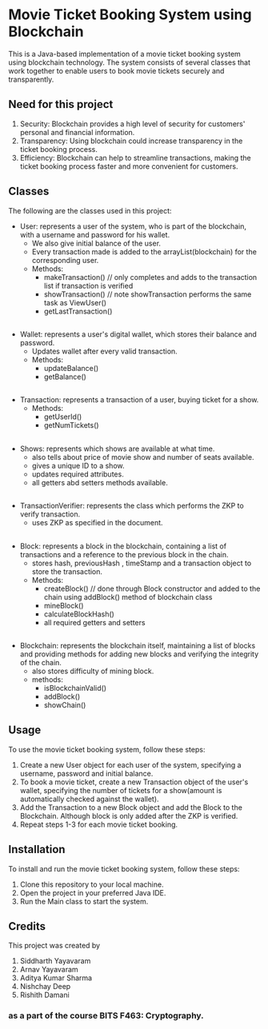 # Movie Ticket Booking System using Blockchain

This is a Java-based implementation of a movie ticket booking system using blockchain technology. The system consists of several classes that work together to enable users to book movie tickets securely and transparently.

## Need for this project
1. Security: Blockchain provides a high level of security for customers' personal and financial information.
2. Transparency: Using blockchain could increase transparency in the ticket booking process.
3. Efficiency: Blockchain can help to streamline transactions, making the ticket booking process faster and more convenient for customers.

## Classes
The following are the classes used in this project:

- User: represents a user of the system, who is part of the blockchain, with a username and password for his wallet.
    - We also give initial balance of the user.
    - Every transaction made is added to the arrayList(blockchain) for the corresponding user.
    - Methods:
        - makeTransaction() // only completes and adds to the transaction list if transaction is verified
        - showTransaction() // note showTransaction performs the same task as ViewUser()
        - getLastTransaction()
##
- Wallet: represents a user's digital wallet, which stores their balance and password.
    - Updates wallet after every valid transaction.
    - Methods:
        - updateBalance()
        - getBalance()
##
- Transaction: represents a transaction of a user, buying ticket for a show.
    - Methods:
        - getUserId()
        - getNumTickets()
##
- Shows: represents which shows are available at what time.
    - also tells about price of movie show and number of seats available.
    - gives a unique ID to a show.
    - updates required attributes.
    - all getters abd setters methods available.
##
- TransactionVerifier: represents the class which performs the ZKP to verify transaction.
    - uses ZKP as specified in the document.
##
- Block: represents a block in the blockchain, containing a list of transactions and a reference to the previous block in the chain.
    - stores hash, previousHash , timeStamp and a transaction object to store the transaction.
    - Methods:
        - createBlock() // done through Block constructor and added to the chain using addBlock() method of blockchain class
        - mineBlock()
        - calculateBlockHash()
        - all required getters and setters
##
- Blockchain: represents the blockchain itself, maintaining a list of blocks and providing methods for adding new blocks and verifying the integrity of the chain.
    - also stores difficulty of mining block.
    - methods:
        - isBlockchainValid()
        - addBlock()
        - showChain()

## Usage
To use the movie ticket booking system, follow these steps:

1. Create a new User object for each user of the system, specifying a username, password and initial balance.
2. To book a movie ticket, create a new Transaction object of the user's wallet, specifying the number of tickets for a show(amount is automatically checked against the wallet).
3. Add the Transaction to a new Block object and add the Block to the Blockchain. Although block is only added after the ZKP is verified.
4. Repeat steps 1-3 for each movie ticket booking.

## Installation
To install and run the movie ticket booking system, follow these steps:

1. Clone this repository to your local machine.
2. Open the project in your preferred Java IDE.
3. Run the Main class to start the system.

## Credits
This project was created by
1. Siddharth Yayavaram
2. Arnav Yayavaram
3. Aditya Kumar Sharma
4. Nishchay Deep
5. Rishith Damani
### as a part of the course BITS F463: Cryptography.

